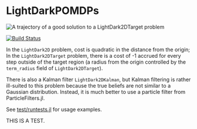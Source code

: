 # LightDarkPOMDPs

![A trajectory of a good solution to a LightDark2DTarget problem](https://github.com/zsunberg/LightDarkPOMDPs.jl/raw/master/img/target_good_solution.gif)

[![Build Status](https://travis-ci.org/zsunberg/LightDarkPOMDPs.jl.svg?branch=master)](https://travis-ci.org/zsunberg/LightDarkPOMDPs.jl)

In the `LightDark2D` problem, cost is quadratic in the distance from the origin; In the `LightDark2DTarget` problem, there is a cost of -1 accrued for every step outside of the target region (a radius from the origin controlled by the `term_radius` field of `LightDark2DTarget`).

There is also a Kalman filter `LightDark2DKalman`, but Kalman filtering is rather ill-suited to this problem because the true beliefs are not similar to a Gaussian distribution. Instead, it is much better to use a particle filter from ParticleFilters.jl.

See [test/runtests.jl](test/runtests.jl) for usage examples.

<!--
[![Coverage Status](https://coveralls.io/repos/zsunberg/LightDarkPOMDPs.jl/badge.svg?branch=master&service=github)](https://coveralls.io/github/zsunberg/LightDarkPOMDPs.jl?branch=master)

[![codecov.io](http://codecov.io/github/zsunberg/LightDarkPOMDPs.jl/coverage.svg?branch=master)](http://codecov.io/github/zsunberg/LightDarkPOMDPs.jl?branch=master)
-->


THIS IS A TEST. 
